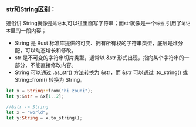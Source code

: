 ### str和String区别：
通俗讲 String就像是`笔记本`,可以往里面写字符串；而str就像是一个`标签`,引用了`笔记本`里的一段内容；  
* String 是 Rust 标准库提供的可变、拥有所有权的字符串类型，底层是堆分配，可以动态增长和修改。
* str 是不可变的字符串切片类型，通常以 &str 形式出现，指向某个字符串的一部分，不能直接修改内容。
* String 可以通过 .as_str() 方法转换为 &str，而 &str 可以通过 .to_string() 或 String::from() 转换为 String。

```rust
let x = String::from("hi zouni");
let y:&str = &x[1..2];

//&str -> String
let x = "world";
let y:String = x.to_string();
```
